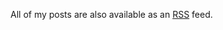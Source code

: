 All of my posts are also available as an <a target="_blank" class="underline" href="/posts/rss.xml">RSS</a> feed.

